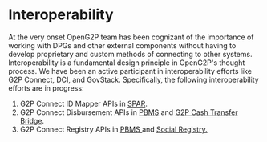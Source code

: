 # Interoperability

At the very onset OpenG2P team has been cognizant of the importance of working with DPGs and other external components without having to develop proprietary and custom methods of connecting to other systems. Interoperability is a fundamental design principle in OpenG2P's thought process. We have been an active participant in interoperability efforts like G2P Connect, DCI, and GovStack. Specifically, the following interoperability efforts are in progress:

1. G2P Connect ID Mapper APIs in [SPAR](social-payments-account-registry-spar/).
2. G2P Connect Disbursement APIs in [PBMS](pbms/) and [G2P Cash Transfer Bridge](g2p-cash-transfer-bridge/).
3. G2P Connect Registry APIs in [PBMS ](pbms/)and [Social Registry.](social-registry/)
